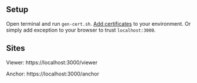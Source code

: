 ## Setup

Open terminal and run `gen-cert.sh`.
[Add certificates](https://reactpaths.com/how-to-get-https-working-in-localhost-development-environment-f17de34af046) to your environment.
Or simply add exception to your browser to trust `localhost:3000`.

## Sites

Viewer: https://localhost:3000/viewer

Anchor: https://localhost:3000/anchor